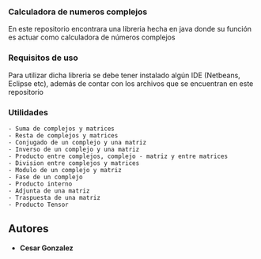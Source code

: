 ### Calculadora de numeros complejos

En este repositorio encontrara una libreria hecha en java donde su función es actuar como calculadora de números complejos

### Requisitos de uso

Para utilizar dicha libreria se debe tener instalado algún IDE (Netbeans, Eclipse etc), además de contar con los archivos que se encuentran en este repositorio

### Utilidades
    - Suma de complejos y matrices
    - Resta de complejos y matrices 
    - Conjugado de un complejo y una matriz
    - Inverso de un complejo y una matriz 
    - Producto entre complejos, complejo - matriz y entre matrices
    - Division entre complejos y matrices
    - Modulo de un complejo y matriz
    - Fase de un complejo
    - Producto interno
    - Adjunta de una matriz
    - Traspuesta de una matriz
    - Producto Tensor


## Autores 

* **Cesar Gonzalez** 
